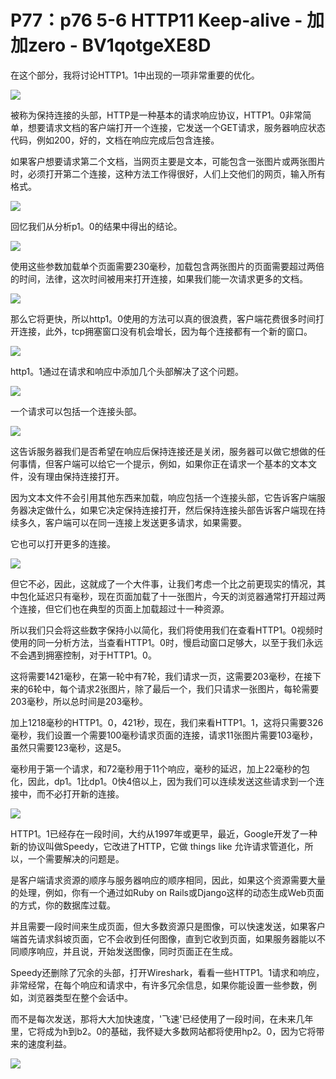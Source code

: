 # P77：p76 5-6 HTTP11 Keep-alive - 加加zero - BV1qotgeXE8D

在这个部分，我将讨论HTTP1。1中出现的一项非常重要的优化。

![](img/ddbf431ec5d34f5a9af3b10631f505f0_1.png)

被称为保持连接的头部，HTTP是一种基本的请求响应协议，HTTP1。0非常简单，想要请求文档的客户端打开一个连接，它发送一个GET请求，服务器响应状态代码，例如200，好的，文档在响应完成后包含连接。

如果客户想要请求第二个文档，当网页主要是文本，可能包含一张图片或两张图片时，必须打开第二个连接，这种方法工作得很好，人们上交他们的网页，输入所有格式。



![](img/ddbf431ec5d34f5a9af3b10631f505f0_3.png)

回忆我们从分析p1。0的结果中得出的结论。

![](img/ddbf431ec5d34f5a9af3b10631f505f0_5.png)

使用这些参数加载单个页面需要230毫秒，加载包含两张图片的页面需要超过两倍的时间，法律，这次时间被用来打开连接，如果我们能一次请求更多的文档。



![](img/ddbf431ec5d34f5a9af3b10631f505f0_7.png)

那么它将更快，所以http1。0使用的方法可以真的很浪费，客户端花费很多时间打开连接，此外，tcp拥塞窗口没有机会增长，因为每个连接都有一个新的窗口。



![](img/ddbf431ec5d34f5a9af3b10631f505f0_9.png)

http1。1通过在请求和响应中添加几个头部解决了这个问题。

![](img/ddbf431ec5d34f5a9af3b10631f505f0_11.png)

一个请求可以包括一个连接头部。

![](img/ddbf431ec5d34f5a9af3b10631f505f0_13.png)

这告诉服务器我们是否希望在响应后保持连接还是关闭，服务器可以做它想做的任何事情，但客户端可以给它一个提示，例如，如果你正在请求一个基本的文本文件，没有理由保持连接打开。

因为文本文件不会引用其他东西来加载，响应包括一个连接头部，它告诉客户端服务器决定做什么，如果它决定保持连接打开，然后保持连接头部告诉客户端现在持续多久，客户端可以在同一连接上发送更多请求，如果需要。

它也可以打开更多的连接。

![](img/ddbf431ec5d34f5a9af3b10631f505f0_15.png)

但它不必，因此，这就成了一个大件事，让我们考虑一个比之前更现实的情况，其中包化延迟只有毫秒，现在页面加载了十一张图片，今天的浏览器通常打开超过两个连接，但它们也在典型的页面上加载超过十一种资源。

所以我们只会将这些数字保持小以简化，我们将使用我们在查看HTTP1。0视频时使用的同一分析方法，当查看HTTP1。0时，慢启动窗口足够大，以至于我们永远不会遇到拥塞控制，对于HTTP1。0。

这将需要1421毫秒，在第一轮中有7轮，我们请求一页，这需要203毫秒，在接下来的6轮中，每个请求2张图片，除了最后一个，我们只请求一张图片，每轮需要203毫秒，所以总时间是203毫秒。

加上1218毫秒的HTTP1。0，421秒，现在，我们来看HTTP1。1，这将只需要326毫秒，我们设置一个需要100毫秒请求页面的连接，请求11张图片需要103毫秒，虽然只需要123毫秒，这是5。

毫秒用于第一个请求，和72毫秒用于11个响应，毫秒的延迟，加上22毫秒的包化，因此，dp1。1比dp1。0快4倍以上，因为我们可以连续发送这些请求到一个连接中，而不必打开新的连接。



![](img/ddbf431ec5d34f5a9af3b10631f505f0_17.png)

HTTP1。1已经存在一段时间，大约从1997年或更早，最近，Google开发了一种新的协议叫做Speedy，它改进了HTTP，它做 things like 允许请求管道化，所以，一个需要解决的问题是。

是客户端请求资源的顺序与服务器响应的顺序相同，因此，如果这个资源需要大量的处理，例如，你有一个通过如Ruby on Rails或Django这样的动态生成Web页面的方式，你的数据库过载。

并且需要一段时间来生成页面，但大多数资源只是图像，可以快速发送，如果客户端首先请求斜坡页面，它不会收到任何图像，直到它收到页面，如果服务器能以不同顺序响应，并且说，开始发送图像，同时页面正在生成。

Speedy还删除了冗余的头部，打开Wireshark，看看一些HTTP1。1请求和响应，非常经常，在每个响应和请求中，有许多冗余信息，如果你能设置一些参数，例如，浏览器类型在整个会话中。

而不是每次发送，那将大大加快速度，'飞速'已经使用了一段时间，在未来几年里，它将成为h到b2。0的基础，我怀疑大多数网站都将使用hp2。0，因为它将带来的速度利益。



![](img/ddbf431ec5d34f5a9af3b10631f505f0_19.png)